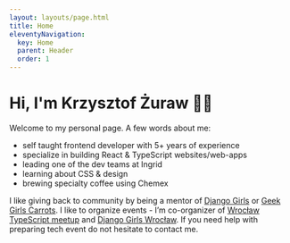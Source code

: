 ```yaml
---
layout: layouts/page.html
title: Home
eleventyNavigation:
  key: Home
  parent: Header
  order: 1
---
```


# Hi, I'm Krzysztof Żuraw 👋🏻

<article class="prose dark:prose-invert lg:prose-xl">

Welcome to my personal page. A few words about me:

- self taught frontend developer with 5+ years of experience
- specialize in building React & TypeScript websites/web-apps
- leading one of the dev teams at Ingrid
- learning about CSS & design
- brewing specialty coffee using Chemex

I like giving back to community by being a mentor of [Django Girls](https://djangogirls.org/) or
[Geek Girls Carrots](https://gocarrots.org/). I like to organize events - I’m co-organizer of
[Wrocław TypeScript meetup](https://www.meetup.com/pl-PL/WrocTypeScript/) and
[Django Girls Wrocław](https://djangogirls.org/wroclaw/). If you need help with preparing tech event do not hesitate to contact me.

</article>
